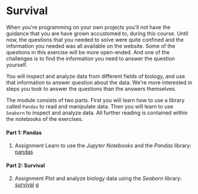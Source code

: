 # Survival

When you're programming on your own projects you'll not have the guidance that you are have grown accustomed to, during this course. Until now, the questions that you needed to solve were quite confined and the information you needed was all available on the website. Some of the questions in this exercise will be more open-ended. And one of the challenges is to find the information you need to answer the question yourself.

You will inspect and analyze data from different fields of biology, and use that information to answer question about the data. We're more interested in steps you took to answer the questions than the answers themselves.

The module consists of two parts. First you will learn how to use a library called `Pandas` to read and manipulate data. Then you will learn to use `Seaborn` to inspect and analyze data. All further reading is contained within the notebooks of the exercises.

#### Part 1: Pandas

1. <span class="badge badge-primary">Assignment</span> Learn to use the *Jupyter Notebooks* and the *Pandas* library: [pandas](/survival/pandas)

#### Part 2: Survival

2. <span class="badge badge-primary">Assignment</span> Plot and analyze biology data using the *Seaborn* library: [survival](/survival/survival)
g
